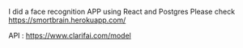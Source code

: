I did a face recognition APP using React and Postgres
Please check https://smortbrain.herokuapp.com/

API : https://www.clarifai.com/model
